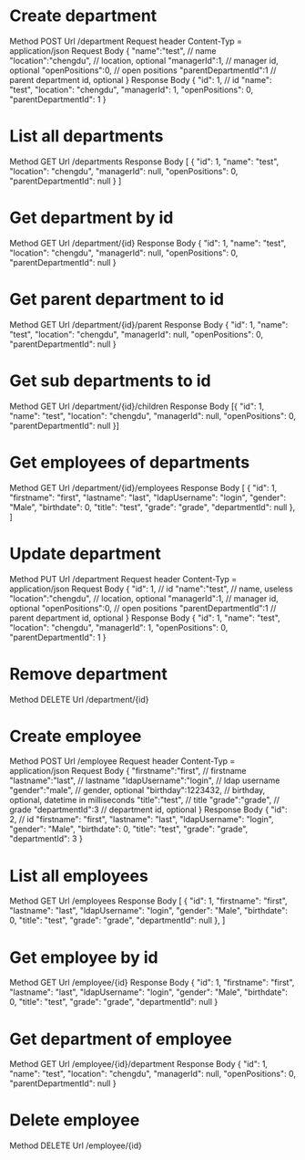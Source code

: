# Create department
Method POST
Url /department
Request header Content-Typ = application/json
Request Body
    {
        "name":"test",              // name
        "location":"chengdu",       // location, optional
        "managerId":1,              // manager id, optional
        "openPositions":0,          // open positions
        "parentDepartmentId":1      // parent department id, optional
    }
Response Body
    {
      "id": 1,                      // id
      "name": "test",
      "location": "chengdu",
      "managerId": 1,
      "openPositions": 0,
      "parentDepartmentId": 1
    }

# List all departments
Method GET
Url /departments
Response Body
    [
      {
        "id": 1,
        "name": "test",
        "location": "chengdu",
        "managerId": null,
        "openPositions": 0,
        "parentDepartmentId": null
      }
    ]

# Get department by id
Method GET
Url /department/{id}
Response Body
    {
      "id": 1,
      "name": "test",
      "location": "chengdu",
      "managerId": null,
      "openPositions": 0,
      "parentDepartmentId": null
    }

# Get parent department to id
Method GET
Url /department/{id}/parent
Response Body
    {
      "id": 1,
      "name": "test",
      "location": "chengdu",
      "managerId": null,
      "openPositions": 0,
      "parentDepartmentId": null
    }

# Get sub departments to id
Method GET
Url /department/{id}/children
Response Body
    [{
      "id": 1,
      "name": "test",
      "location": "chengdu",
      "managerId": null,
      "openPositions": 0,
      "parentDepartmentId": null
    }]

# Get employees of departments
Method GET
Url /department/{id}/employees
Response Body
    [
      {
        "id": 1,
        "firstname": "first",
        "lastname": "last",
        "ldapUsername": "login",
        "gender": "Male",
        "birthdate": 0,
        "title": "test",
        "grade": "grade",
        "departmentId": null
      },
    ]

# Update department
Method PUT
Url /department
Request header Content-Typ = application/json
Request Body
    {
        "id": 1,                    // id
        "name":"test",              // name, useless
        "location":"chengdu",       // location, optional
        "managerId":1,              // manager id, optional
        "openPositions":0,          // open positions
        "parentDepartmentId":1      // parent department id, optional
    }
Response Body
    {
      "id": 1,
      "name": "test",
      "location": "chengdu",
      "managerId": 1,
      "openPositions": 0,
      "parentDepartmentId": 1
    }

# Remove department
Method DELETE
Url /department/{id}


# Create employee
Method POST
Url /employee
Request header Content-Typ = application/json
Request Body
    {
        "firstname":"first",        // firstname
        "lastname":"last",          // lastname
        "ldapUsername":"login",     // ldap username
        "gender":"male",            // gender, optional
        "birthday":1223432,         // birthday, optional, datetime in milliseconds
        "title":"test",             // title
        "grade":"grade",            // grade
        "departmentId":3            // department id, optional
    }
Response Body
    {
      "id": 2,                      // id
      "firstname": "first",
      "lastname": "last",
      "ldapUsername": "login",
      "gender": "Male",
      "birthdate": 0,
      "title": "test",
      "grade": "grade",
      "departmentId": 3
    }

# List all employees
Method GET
Url /employees
Response Body
    [
      {
        "id": 1,
        "firstname": "first",
        "lastname": "last",
        "ldapUsername": "login",
        "gender": "Male",
        "birthdate": 0,
        "title": "test",
        "grade": "grade",
        "departmentId": null
      },
    ]

# Get employee by id
Method GET
Url /employee/{id}
Response Body
    {
      "id": 1,
      "firstname": "first",
      "lastname": "last",
      "ldapUsername": "login",
      "gender": "Male",
      "birthdate": 0,
      "title": "test",
      "grade": "grade",
      "departmentId": null
    }

# Get department of employee
Method GET
Url /employee/{id}/department
Response Body
    {
      "id": 1,
      "name": "test",
      "location": "chengdu",
      "managerId": null,
      "openPositions": 0,
      "parentDepartmentId": null
    }

# Delete employee
Method DELETE
Url /employee/{id}